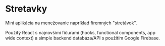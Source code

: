 # Stretavky

Mini aplikácia na menežovanie napríklad firemných "stretávok". 

Použitý React s najnovšími fíčurami (hooks, functional components, app wide context) a simple backend databáza/API
s použitím Google Firebase.